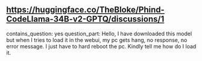 ## https://huggingface.co/TheBloke/Phind-CodeLlama-34B-v2-GPTQ/discussions/1

contains_question: yes
question_part: Hello, I have downloaded this model but when I tries to load it in the webui, my pc gets hang, no response, no error message. I just have to hard reboot the pc. Kindly tell me how do I load it.